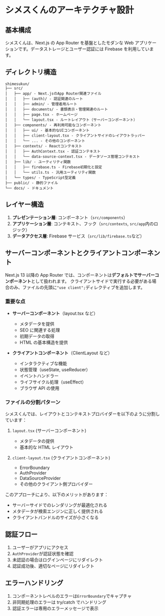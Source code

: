 # シメスくんのアーキテクチャ設計

## 基本構成

シメスくんは、Next.js の App Router を基盤としたモダンな Web アプリケーションです。データストレージとユーザー認証には Firebase を利用しています。

## ディレクトリ構造

```
shimesukun/
├── src/
│   ├── app/ - Next.jsのApp Router関連ファイル
│   │   ├── (auth)/ - 認証関連のルート
│   │   ├── admin/ - 管理者用ルート
│   │   ├── documents/ - 書類表示・管理関連のルート
│   │   ├── page.tsx - ホームページ
│   │   └── layout.tsx - ルートレイアウト（サーバーコンポーネント）
│   ├── components/ - 再利用可能なコンポーネント
│   │   ├── ui/ - 基本的なUIコンポーネント
│   │   ├── client-layout.tsx - クライアントサイドのレイアウトラッパー
│   │   └── ... - その他のコンポーネント
│   ├── contexts/ - Reactコンテキスト
│   │   ├── AuthContext.tsx - 認証コンテキスト
│   │   └── data-source-context.tsx - データソース管理コンテキスト
│   ├── lib/ - ユーティリティ関数
│   │   ├── firebase.ts - Firebase初期化と設定
│   │   └── utils.ts - 汎用ユーティリティ関数
│   └── types/ - TypeScript型定義
├── public/ - 静的ファイル
└── docs/ - ドキュメント
```

## レイヤー構造

1. **プレゼンテーション層**: コンポーネント（`src/components`）
2. **アプリケーション層**: コンテキスト、フック（`src/contexts`, `src/app`内のロジック）
3. **データアクセス層**: Firebase サービス（`src/lib/firebase.ts`など）

## サーバーコンポーネントとクライアントコンポーネント

Next.js 13 以降の App Router では、コンポーネントは**デフォルトでサーバーコンポーネント**として扱われます。
クライアントサイドで実行する必要がある場合のみ、ファイルの先頭に`"use client";`ディレクティブを追加します。

### 重要な点

- **サーバーコンポーネント**（layout.tsx など）

  - メタデータを提供
  - SEO に関連する処理
  - 初期データの取得
  - HTML の基本構造を提供

- **クライアントコンポーネント**（ClientLayout など）
  - インタラクティブな機能
  - 状態管理（useState, useReducer）
  - イベントハンドラー
  - ライフサイクル処理（useEffect）
  - ブラウザ API の使用

### ファイルの分割パターン

シメスくんでは、レイアウトとコンテキストプロバイダーを以下のように分割しています：

1. `layout.tsx` (サーバーコンポーネント)

   - メタデータの提供
   - 基本的な HTML レイアウト

2. `client-layout.tsx` (クライアントコンポーネント)
   - ErrorBoundary
   - AuthProvider
   - DataSourceProvider
   - その他のクライアント側プロバイダー

このアプローチにより、以下のメリットがあります：

- サーバーサイドでのレンダリングが最適化される
- メタデータが検索エンジンに正しく提供される
- クライアントバンドルのサイズが小さくなる

## 認証フロー

1. ユーザーがアプリにアクセス
2. `AuthProvider`が認証状態を確認
3. 未認証の場合はログインページにリダイレクト
4. 認証成功後、適切なページにリダイレクト

## エラーハンドリング

1. コンポーネントレベルのエラーは`ErrorBoundary`でキャプチャ
2. 非同期処理のエラーは try/catch でハンドリング
3. 認証エラーは専用のエラーメッセージで表示
